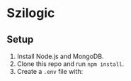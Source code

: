 # Szilogic

## Setup
1. Install Node.js and MongoDB.
2. Clone this repo and run `npm install`.
3. Create a `.env` file with: